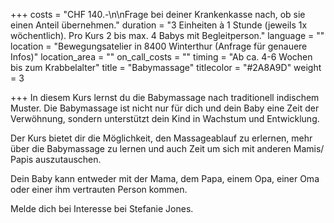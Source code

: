 +++
costs = "CHF 140.-\n\nFrage bei deiner Krankenkasse nach, ob sie einen Anteil übernehmen."
duration = "3 Einheiten à 1 Stunde (jeweils 1x wöchentlich). Pro Kurs 2 bis max. 4 Babys mit Begleitperson."
language = ""
location = "Bewegungsatelier in 8400 Winterthur (Anfrage für genauere Infos)"
location_area = ""
on_call_costs = ""
timing = "Ab ca. 4-6 Wochen bis zum Krabbelalter"
title = "Babymassage"
titlecolor = "#2A8A9D"
weight = 3

+++
In diesem Kurs lernst du die Babymassage nach traditionell indischem Muster. Die Babymassage ist nicht nur für dich und dein Baby eine Zeit der Verwöhnung, sondern unterstützt dein Kind in Wachstum und Entwicklung.

Der Kurs bietet dir die Möglichkeit, den Massageablauf zu erlernen, mehr über die Babymassage zu lernen und auch Zeit um sich mit anderen Mamis/ Papis auszutauschen.

Dein Baby kann entweder mit der Mama, dem Papa, einem Opa, einer Oma oder einer ihm vertrauten Person kommen.

Melde dich bei Interesse bei Stefanie Jones.